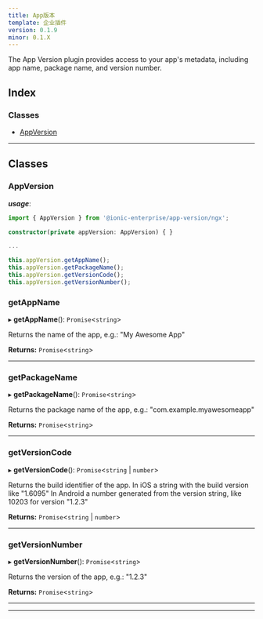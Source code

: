 ```yaml
---
title: App版本
template: 企业插件
version: 0.1.9
minor: 0.1.X
---
```


The App Version plugin provides access to your app's metadata, including app name, package name, and version number.

<native-ent-install plugin-id="app-version" variables=""></native-ent-install>

## Index

### Classes

* [AppVersion](#appversion)

* * *

## Classes

<a id="appversion"></a>

### AppVersion

***usage***:

```typescript
import { AppVersion } from '@ionic-enterprise/app-version/ngx';

constructor(private appVersion: AppVersion) { }

...

this.appVersion.getAppName();
this.appVersion.getPackageName();
this.appVersion.getVersionCode();
this.appVersion.getVersionNumber();

```

<a id="appversion.getappname"></a>

### getAppName

▸ **getAppName**(): `Promise`<`string`>

Returns the name of the app, e.g.: "My Awesome App"

**Returns:** `Promise`<`string`>

* * *

<a id="appversion.getpackagename"></a>

### getPackageName

▸ **getPackageName**(): `Promise`<`string`>

Returns the package name of the app, e.g.: "com.example.myawesomeapp"

**Returns:** `Promise`<`string`>

* * *

<a id="appversion.getversioncode"></a>

### getVersionCode

▸ **getVersionCode**(): `Promise`<`string` \| `number`>

Returns the build identifier of the app. In iOS a string with the build version like "1.6095" In Android a number generated from the version string, like 10203 for version "1.2.3"

**Returns:** `Promise`<`string` \| `number`>

* * *

<a id="appversion.getversionnumber"></a>

### getVersionNumber

▸ **getVersionNumber**(): `Promise`<`string`>

Returns the version of the app, e.g.: "1.2.3"

**Returns:** `Promise`<`string`>

* * *

* * *